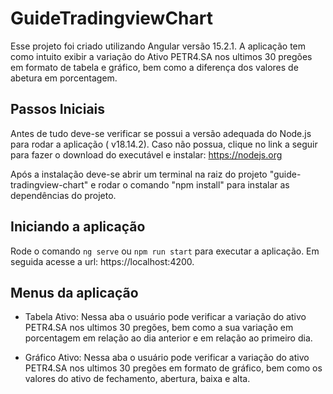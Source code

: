 # GuideTradingviewChart

Esse projeto foi criado utilizando Angular versão 15.2.1.
A aplicação tem como intuito exibir a variação do Ativo PETR4.SA nos ultimos 30 pregões em formato de tabela e gráfico, bem como a
diferença dos valores de abetura em porcentagem.

## Passos Iniciais

Antes de tudo deve-se verificar se possui a versão adequada do Node.js para rodar a aplicação ( v18.14.2).
Caso não possua, clique no link a seguir para fazer o download do executável e instalar: https://nodejs.org

Após a instalação deve-se abrir um terminal na raiz do projeto "guide-tradingview-chart" e rodar o comando "npm install" para instalar
as dependências do projeto.

## Iniciando a aplicação

Rode o comando `ng serve` ou `npm run start` para executar a aplicação.
Em seguida acesse a url: https://localhost:4200.

## Menus da aplicação

- Tabela Ativo: Nessa aba o usuário pode verificar a variação do ativo PETR4.SA nos ultimos 30 pregões, bem como a sua variação em porcentagem em relação ao dia anterior e em relação ao primeiro dia.

- Gráfico Ativo: Nessa aba o usuário pode verificar a variação do ativo PETR4.SA nos ultimos 30 pregões em formato de gráfico, bem como os valores do ativo de fechamento, abertura, baixa e alta.
